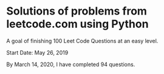 # Solutions of problems from leetcode.com using Python

A goal of finishing 100 Leet Code Questions at an easy level.

Start Date: May 26, 2019

By March 14, 2020, I have completed 94 questions.


